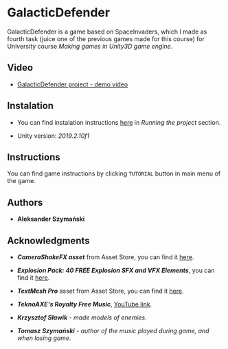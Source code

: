 # GalacticDefender

GalacticDefender is a game based on SpaceInvaders, which I made as fourth task (juice one of the previous games made for this course) for University course *Making games in Unity3D game engine*.

## Video

* [GalacticDefender project - demo video](https://youtu.be/_MI1yz62qg4)

## Instalation

* You can find instalation instructions [here](https://github.com/Bitterisland6/Unity/blob/master/README.md) in *Running the project* section.

* Unity version: *2019.2.10f1*

## Instructions

You can find game instructions by clicking `TUTORIAL` button in main menu of the game.

## Authors
* **Aleksander Szymański**

## Acknowledgments

* ***CameraShakeFX asset*** from Asset Store, you can find it [here](https://assetstore.unity.com/packages/tools/particles-effects/camera-shake-fx-146554).

* ***Explosion Pack: 40 FREE Explosion SFX and VFX Elements***, you can find it [here](https://www.premiumbeat.com/blog/free-explosion-sfx-vfx-elements/).

* ***TextMesh Pro*** asset from Asset Store, you can find it [here](https://assetstore.unity.com/packages/essentials/beta-projects/textmesh-pro-84126).

* ***TeknoAXE's Royalty Free Music***, [YouTube link](https://www.youtube.com/user/teknoaxe/featured).

* ***Krzysztof Sławik*** *- made models of enemies.*

* ***Tomasz Szymański*** *- author of the music played during game, and when losing game.*